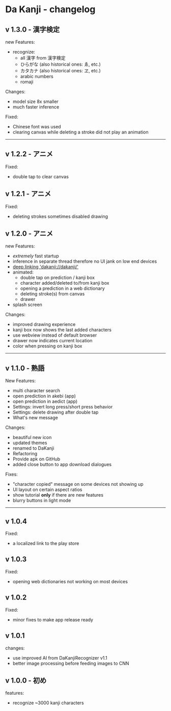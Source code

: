 
# Da Kanji - changelog


## v 1.3.0 - 漢字検定

new Features:
- recognize:
  - all 漢字 from 漢字検定
  - ひらがな (also historical ones: ゑ, etc.)
  - カタカナ (also historical ones: ヱ, etc.)
  - arabic numbers
  - romaji

Changes:
- model size 8x smaller
- much faster inference

Fixed:
- Chinese font was used
- clearing canvas while deleting a stroke did not play an animation


-------------------------------------------------------------------------

## v 1.2.2 - アニメ
Fixed:
- double tap to clear canvas 
## v 1.2.1 - アニメ
Fixed:
- deleting strokes sometimes disabled drawing

## v 1.2.0 - アニメ

new Features:
- *extremely* fast startup
- inference in separate thread therefore no UI jank on low end devices
- [deep linking 'dakanji://dakanji/'](https://github.com/CaptainDario/DaKanji-Mobile#deep-linking)
- animated:
  - double tap on prediction / kanji box
  - character added/deleted to/from kanji box
  - opening a prediction in a web dictionary
  - deleting stroke(s) from canvas
  - drawer
- splash screen

Changes:
- improved drawing experience
- kanji box now shows the last added characters
- use webview instead of default browser
- drawer now indicates current location
- color when pressing on kanji box

-------------------------------------------------------------------------

## v 1.1.0 - 熟語
New Features:
- multi character search
- open prediction in akebi (app)
- open prediction in aedict (app)
- Settings: invert long press/short press behavior
- Settings: delete drawing after double tap
- What's new message

Changes:
- beautiful new icon
- updated themes
- renamed to DaKanji
- Refactoring
- Provide apk on GitHub
- added close button to app download dialogues

Fixes:
- "character copied" message on some devices not showing up 
- UI layout on certain aspect ratios
- show tutorial **only** if there are new features
- blurry buttons in light mode

-------------------------------------------------------------------------

## v 1.0.4
Fixed:
- a localized link to the play store

## v 1.0.3
Fixed:
- opening web dictionaries not working on most devices

## v 1.0.2
Fixed:
- minor fixes to make app release ready

## v 1.0.1
changes:
- use improved AI from DaKanjiRecognizer v1.1
- better image processing before feeding images to CNN

## v 1.0.0 - 初め

features:
- recognize ~3000 kanji characters